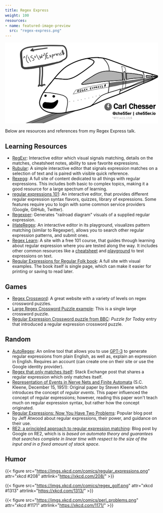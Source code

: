 ```yaml
---
title: Regex Express
weight: 100
resources:
- name: featured-image-preview
  src: "regex-express.png"
---
```


![](regex-express-title.png)

Below are resources and references from my Regex Express talk.

## Learning Resources

* [RegExr](https://regexr.com/): Interactive editor which visual signals matching, details on the matches, cheatsheet notes, ability to save favorite expressions.
* [Rubular](https://rubular.com/): A simple interactive editor that signals expression matches on a selection of text and is paired with visible quick reference.
* [Rexegg](https://rexegg.com/): A full site of content dedicated to all things with regular expressions. This includes both basic to complex topics, making it a good resource for a large spectrum of learning.
* [regular expressions 101](https://regex101.com/): An interactive editor, that provides different regular expression syntax flavors, quizzes, library of expressions. Some features require you to login with some common service providers (Google, GitHub, Twitter).
* [Regexper](https://regexper.com/): Generates "railroad diagram" visuals of a supplied regular expression.
* [iHateRegex](https://ihateregex.io/): An interactive editor in its playground, visualizes pattern matching (similar to Regexper), allows you to search other regular expression patterns, and submit ones.
* [Regex Learn](https://regexlearn.com/): A site with a free 101 course, that guides through learning about regular expression where you are tested along the way. It includes other common resources like a [cheatsheet](https://regexlearn.com/cheatsheet) and [playground](https://regexlearn.com/playground) to test expressions on text.
* [Regular Expressions for Regular Folk book](https://refrf.dev/): A full site with visual examples. The book itself is single page, which can make it easier for printing or saving to read later.

## Games

* [Regex Cross­word](https://regexcrossword.com/): A great website with a variety of levels on regex crossword puzzles.
* [Large Regex Crossword Puzzle example](https://jimbly.github.io/regex-crossword/): This is a single large crossword puzzle.
* [Regular Expression Crossword puzzle from BBC](https://www.bbc.co.uk/programmes/articles/5LCB3rN2dWLqsmGMy5KYtBf/puzzle-for-today): _Puzzle for Today_ entry that introduced a regular expression crossword puzzle.

## Random

* [AutoRegex](https://www.autoregex.xyz/): An online tool that allows you to use [GPT-3](https://en.wikipedia.org/wiki/GPT-3) to generate regular expressions from plain English, as well as, explain an expression in English. Requires an account (can create one on their site or use the Google identity provider).
* [Regex that only matches itself](https://codegolf.stackexchange.com/questions/28821/regex-that-only-matches-itself/31863#31863): Stack Exchange post that shares a regular expression which only matches itself.
* [Representation of Events in Nerve Nets and Finite Automata](https://www.rand.org/content/dam/rand/pubs/research_memoranda/2008/RM704.pdf) (S.C. Kleene, December 15, 1951): Original paper by Steven Kleene which introduces the concept of _regular events_. This paper influenced the concept of regular expressions; however, reading this paper won't teach much on regular expression syntax, but rather how the concept originated.
* [Regular Expressions: Now You Have Two Problems](https://blog.codinghorror.com/regular-expressions-now-you-have-two-problems/): Popular blog post by Jeff Atwood about regular expressions, their power, and guidance on their use. 
* [RE2: a principled approach to regular expression matching](https://opensource.googleblog.com/2010/03/re2-principled-approach-to-regular.html): Blog post by Google on RE2, which is _is based on automata theory and guarantees that searches complete in linear time with respect to the size of the input and in a fixed amount of stack space_.

## Humor

{{< figure src="https://imgs.xkcd.com/comics/regular_expressions.png" attr="xkcd #208" attrlink="https://xkcd.com/208/" >}}

{{< figure src="https://imgs.xkcd.com/comics/regex_golf.png" attr="xkcd #1313" attrlink="https://xkcd.com/1313/" >}}

{{< figure src="https://imgs.xkcd.com/comics/perl_problems.png" attr="xkcd #1171" attrlink="https://xkcd.com/1171/" >}}
